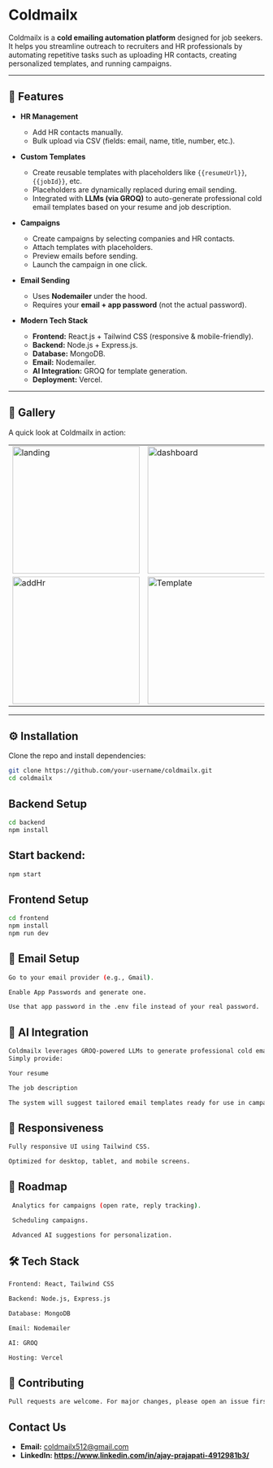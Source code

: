 # Coldmailx  

Coldmailx is a **cold emailing automation platform** designed for job seekers. It helps you streamline outreach to recruiters and HR professionals by automating repetitive tasks such as uploading HR contacts, creating personalized templates, and running campaigns.  

---

## 🚀 Features  

- **HR Management**  
  - Add HR contacts manually.  
  - Bulk upload via CSV (fields: email, name, title, number, etc.).  

- **Custom Templates**  
  - Create reusable templates with placeholders like `{{resumeUrl}}`, `{{jobId}}`, etc.  
  - Placeholders are dynamically replaced during email sending.  
  - Integrated with **LLMs (via GROQ)** to auto-generate professional cold email templates based on your resume and job description.  

- **Campaigns**  
  - Create campaigns by selecting companies and HR contacts.  
  - Attach templates with placeholders.  
  - Preview emails before sending.  
  - Launch the campaign in one click.  

- **Email Sending**  
  - Uses **Nodemailer** under the hood.  
  - Requires your **email + app password** (not the actual password).  

- **Modern Tech Stack**  
  - **Frontend:** React.js + Tailwind CSS (responsive & mobile-friendly).  
  - **Backend:** Node.js + Express.js.  
  - **Database:** MongoDB.  
  - **Email:** Nodemailer.  
  - **AI Integration:** GROQ for template generation.  
  - **Deployment:** Vercel.  

---

## 📸 Gallery  

A quick look at Coldmailx in action:  

<div align="center">  
  <table>  
    <tr>  
      <td><img width="250"  alt="landing" src="https://github.com/user-attachments/assets/8b3f91ed-b511-4e38-b588-6e5ee727d11d" /></td>  
      <td><img width="250"  alt="dashboard" src="https://github.com/user-attachments/assets/943a963d-ac5d-466f-95d6-ac9574517cce" /></td>  
      <td><img width="250"  alt="campaign" src="https://github.com/user-attachments/assets/b97a7f17-233e-49ae-a0ed-da367e4edf07" /></td>  
    </tr>  
    <tr>  
      <td><img width="250" alt="addHr" src="https://github.com/user-attachments/assets/388d86c5-958c-48d1-97f8-68cf820dfd4d" /></td>  
      <td><img width="250"alt="Template" src="https://github.com/user-attachments/assets/6be5596a-b831-404e-b20a-bae24b8d6cbb" /></td>  
      <td><img width="250" alt="campaign1" src="https://github.com/user-attachments/assets/c5a7c70b-ccfd-48b7-8d1b-6bef9d7186fd" /></td>  
    </tr>  
  </table>  
</div>  







---

## ⚙️ Installation  

Clone the repo and install dependencies:  

```bash
git clone https://github.com/your-username/coldmailx.git
cd coldmailx
```

## Backend Setup

```bash
cd backend
npm install
```

## Start backend:
```bash
npm start
```
 
## Frontend Setup
```bash
cd frontend
npm install
npm run dev
```


## 📧 Email Setup
```bash
Go to your email provider (e.g., Gmail).

Enable App Passwords and generate one.

Use that app password in the .env file instead of your real password.

```

## 🤖 AI Integration
```bash
Coldmailx leverages GROQ-powered LLMs to generate professional cold emails.
Simply provide:

Your resume

The job description

The system will suggest tailored email templates ready for use in campaigns.
```

## 📱 Responsiveness
```bash
Fully responsive UI using Tailwind CSS.

Optimized for desktop, tablet, and mobile screens.
```

## 📌 Roadmap
```bash
 Analytics for campaigns (open rate, reply tracking).

 Scheduling campaigns.

 Advanced AI suggestions for personalization.
```

## 🛠️ Tech Stack
```bash
Frontend: React, Tailwind CSS

Backend: Node.js, Express.js

Database: MongoDB

Email: Nodemailer

AI: GROQ

Hosting: Vercel
```

## 🤝 Contributing
```bash
Pull requests are welcome. For major changes, please open an issue first to discuss what you’d like to change.
```

## Contact Us

-   **Email:** [coldmailx512@gmail.com](mailto:coldmailx512@gmail.com)
-   **LinkedIn: https://www.linkedin.com/in/ajay-prajapati-4912981b3/**
